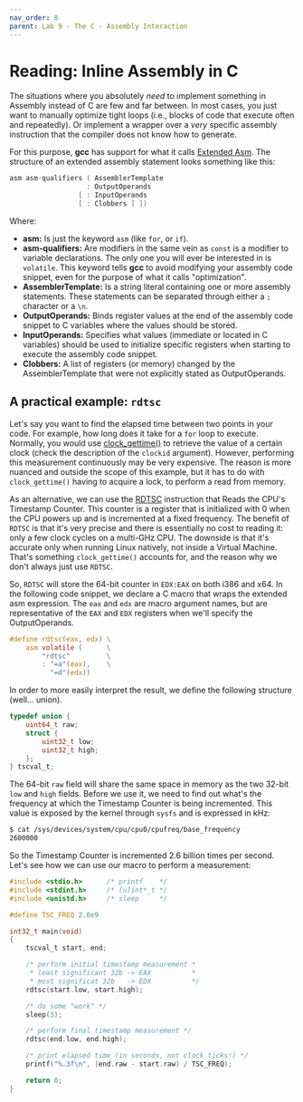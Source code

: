 ```yaml
---
nav_order: 8
parent: Lab 9 - The C - Assembly Interaction
---
```


# Reading: Inline Assembly in C

The situations where you absolutely *need* to implement something in Assembly
instead of C are few and far between.
In most cases, you just want to manually optimize tight loops (i.e., blocks of
code that execute often and repeatedly).
Or implement a wrapper over a *very* specific assembly instruction that the
compiler does not know how to generate.

For this purpose, **gcc** has support for what it calls
[Extended Asm](https://gcc.gnu.org/onlinedocs/gcc/Extended-Asm.html).
The structure of an extended assembly statement looks something like this:

```C
asm asm-qualifiers ( AssemblerTemplate
                   : OutputOperands
                 [ : InputOperands
                 [ : Clobbers ] ])
```

Where:

- **asm:** Is just the keyword `asm` (like `for`, or `if`).
- **asm-qualifiers:** Are modifiers in the same vein as `const` is a modifier
                      to variable declarations. The only one you will ever be
                      interested in is `volatile`. This keyword tells **gcc**
                      to avoid modifying your assembly code snippet, even for
                      the purpose of what it calls "optimization".
- **AssemblerTemplate:** Is a string literal containing one or more assembly
                         statements. These statements can be separated through
                         either a `;` character or a `\n`.
- **OutputOperands:** Binds register values at the end of the assembly code
                      snippet to C variables where the values should be stored.
- **InputOperands:** Specifies what values (immediate or located in C variables)
                     should be used to initialize specific registers when
                     starting to execute the assembly code snippet.
- **Clobbers:** A list of registers (or memory) changed by the AssemblerTemplate
                that were not explicitly stated as OutputOperands.

## A practical example: `rdtsc`

Let's say you want to find the elapsed time between two points in your code.
For example, how long does it take for a `for` loop to execute. Normally, you
would use
[clock_gettime()](https://www.man7.org/linux/man-pages/man3/clock_gettime.3.html)
to retrieve the value of a certain clock (check the description of the `clockid` argument).
However, performing this measurement continuously may be very expensive.
The reason is more nuanced and outside the scope of this example, but it has to
do with `clock_gettime()` having to acquire a lock, to perform a read from memory.

As an alternative, we can use the [RDTSC](https://www.felixcloutier.com/x86/rdtsc)
instruction that Reads the CPU's Timestamp Counter.
This counter is a register that is initialized with 0 when the CPU powers up and
is incremented at a fixed frequency.
The benefit of `RDTSC` is that it's very precise and there is essentially no
cost to reading it: only a few clock cycles on a multi-GHz CPU.
The downside is that it's accurate only when running Linux natively,
not inside a Virtual Machine.
That's something `clock_gettime()` accounts for, and the reason why we don't
always just use `RDTSC`.

So, `RDTSC` will store the 64-bit counter in `EDX:EAX` on both i386 and x64.
In the following code snippet, we declare a C macro that wraps the extended asm expression.
The `eax` and `edx` are macro argument names, but are representative of the
`EAX` and `EDX` registers when we'll specify the OutputOperands.

```C
#define rdtsc(eax, edx) \
    asm volatile (      \
        "rdtsc"         \
        : "=a"(eax),    \
          "=d"(edx))
```

In order to more easily interpret the result, we define the following structure
(well... union).

```C
typedef union {
    uint64_t raw;
    struct {
        uint32_t low;
        uint32_t high;
    };
} tscval_t;
```

The 64-bit `raw` field will share the same space in memory as the two 32-bit
`low` and `high` fields.
Before we use it, we need to find out what's the frequency at which the
Timestamp Counter is being incremented.
This value is exposed by the kernel through `sysfs` and is expressed in kHz:

```bash
$ cat /sys/devices/system/cpu/cpu0/cpufreq/base_frequency
2600000
```

So the Timestamp Counter is incremented 2.6 billion times per second.
Let's see how we can use our macro to perform a measurement:

```C
#include <stdio.h>      /* printf    */
#include <stdint.h>     /* [u]int*_t */
#include <unistd.h>     /* sleep     */

#define TSC_FREQ 2.6e9

int32_t main(void)
{
    tscval_t start, end;

    /* perform initial timestamp measurement *
     * least significant 32b -> EAX          *
     * most significat 32b   -> EDX          */
    rdtsc(start.low, start.high);

    /* do some "work" */
    sleep(3);

    /* perform final timestamp measurement */
    rdtsc(end.low, end.high);

    /* print elapsed time (in seconds, not clock ticks!) */
    printf("%.3f\n", (end.raw - start.raw) / TSC_FREQ);

    return 0;
}
```
